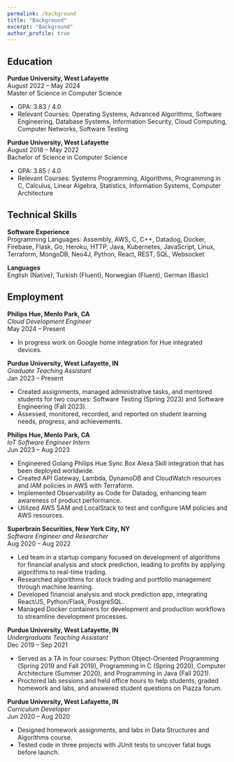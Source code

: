```yaml
---
permalink: /background
title: "Background"
excerpt: "Background"
author_profile: true
---
```


<!-- Google tag (gtag.js) -->
<script async src="https://www.googletagmanager.com/gtag/js?id=G-ZSMV5NQV3R"></script>
<script>
  window.dataLayer = window.dataLayer || [];
  function gtag(){dataLayer.push(arguments);}
  gtag('js', new Date());

  gtag('config', 'G-ZSMV5NQV3R');
</script>

Education  
-----------

<!-- TODO Add this back in when done -->
<!-- **Purdue University, West Lafayette**  
August 2024 – Present  
PhD in Computer Science  -->

**Purdue University, West Lafayette**  
August 2022 – May 2024  
Master of Science in Computer Science  
- GPA: 3.83 / 4.0
- Relevant Courses: Operating Systems, Advanced Algorithms, Software Engineering, Database Systems, Information Security, Cloud Computing, Computer Networks, Software Testing

**Purdue University, West Lafayette**  
August 2018 – May 2022  
Bachelor of Science in Computer Science  
- GPA: 3.85 / 4.0
- Relevant Courses: Systems Programming, Algorithms, Programming in C, Calculus, Linear Algebra, Statistics, Information Systems, Computer Architecture

Technical Skills
-----------
**Software Experience**  
Programming Languages: Assembly, AWS, C, C++, Datadog, Docker, Firebase, Flask, Go, Heroku, HTTP, Java, Kubernetes, JavaScript, Linux, Terraform, MongoDB, Neo4J, Python, React, REST, SQL, Websocket

**Languages**  
English (Native), Turkish (Fluent), Norwegian (Fluent), German (Basic)


Employment
-----------
**Philips Hue, Menlo Park, CA**  
*Cloud Development Engineer*  
May 2024 – Present  
- In progress work on Google home integration for Hue integrated devices.

**Purdue University, West Lafayette, IN**  
*Graduate Teaching Assistant*  
Jan 2023 – Present  
- Created assignments, managed administrative tasks, and mentored students for two courses: Software Testing (Spring 2023) and Software Engineering (Fall 2023).
- Assessed, monitored, recorded, and reported on student learning needs, progress, and achievements.

**Philips Hue, Menlo Park, CA**  
*IoT Software Engineer Intern*  
Jun 2023 – Aug 2023  
- Engineered Golang Philips Hue Sync Box Alexa Skill integration that has been deployed worldwide.
- Created API Gateway, Lambda, DynamoDB and CloudWatch resources and IAM policies in AWS with Terraform.
- Implemented Observability as Code for Datadog, enhancing team awareness of product performance.
- Utilized AWS SAM and LocalStack to test and configure IAM policies and AWS resources.

**Superbrain Securities, New York City, NY**  
*Software Engineer and Researcher*  
Aug 2020 – Aug 2022  
- Led team in a startup company focused on development of algorithms for financial analysis and stock prediction, leading to profits by applying algorithms to real-time trading.
- Researched algorithms for stock trading and portfolio management through machine learning.
- Developed financial analysis and stock prediction app, integrating React/JS, Python/Flask, PostgreSQL.
- Managed Docker containers for development and production workflows to streamline development processes.

**Purdue University, West Lafayette, IN**  
*Undergraduate Teaching Assistant*  
Dec 2019 – Sep 2021  
- Served as a TA in four courses: Python Object-Oriented Programming (Spring 2019 and Fall 2019), Programming in C (Spring 2020), Computer Architecture (Summer 2020), and Programming in Java (Fall 2021).
- Proctored lab sessions and held office hours to help students, graded homework and labs, and answered student questions on Piazza forum.

**Purdue University, West Lafayette, IN**  
*Curriculum Developer*  
Jun 2020 – Aug 2020  
- Designed homework assignments, and labs in Data Structures and Algorithms course.
- Tested code in three projects with JUnit tests to uncover fatal bugs before launch.
